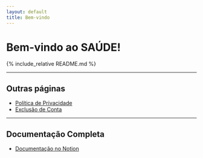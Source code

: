 ```yaml
---
layout: default
title: Bem-vindo
---
```


# Bem-vindo ao SAÚDE!

{% include_relative README.md %}

---

## Outras páginas

- [Política de Privacidade](privacy-policy.html)
- [Exclusão de Conta](account-deletion.html)

---

## Documentação Completa

- [Documentação no Notion](https://www.notion.so/Guia-de-Continuidade-do-Projeto-SA-DE-2233d3fd29de80a1823acf44acaeb9f2?source=copy_link)